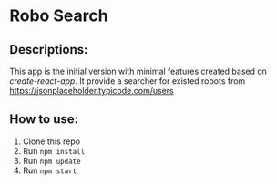 # Robo Search
## Descriptions:
This app is the initial version with minimal features created based on <em>create-react-app</em>. It provide a searcher for existed robots from https://jsonplaceholder.typicode.com/users
## How to use:
1. Clone this repo
2. Run `npm install`
3. Run `npm update`
4. Run `npm start`
